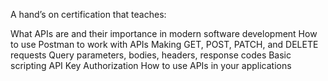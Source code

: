 A hand’s on certification that teaches:

What APIs are and their importance in modern software development
How to use Postman to work with APIs
Making GET, POST, PATCH, and DELETE requests
Query parameters, bodies, headers, response codes
Basic scripting
API Key Authorization
How to use APIs in your applications
